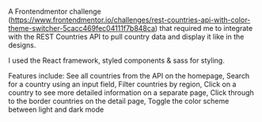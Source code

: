 A Frontendmentor challenge (https://www.frontendmentor.io/challenges/rest-countries-api-with-color-theme-switcher-5cacc469fec04111f7b848ca) that required me to integrate with the REST Countries API to pull country data and display it like in the designs.

I used the React framework, styled components & sass for styling.

Features include: 
See all countries from the API on the homepage, 
Search for a country using an input field, 
Filter countries by region, 
Click on a country to see more detailed information on a separate page, 
Click through to the border countries on the detail page, 
Toggle the color scheme between light and dark mode
